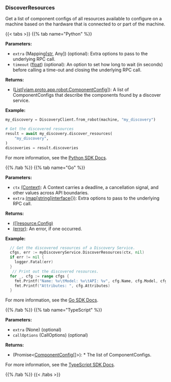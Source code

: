 ### DiscoverResources

Get a list of component configs of all resources available to configure on a machine based on the hardware that is connected to or part of the machine.

{{< tabs >}}
{{% tab name="Python" %}}

**Parameters:**

- `extra` (Mapping[[str](https://docs.python.org/3/library/stdtypes.html#text-sequence-type-str), Any]) (optional): Extra options to pass to the underlying RPC call.
- `timeout` ([float](https://docs.python.org/3/library/stdtypes.html#numeric-types-int-float-complex)) (optional): An option to set how long to wait (in seconds) before calling a time-out and closing the underlying RPC call.

**Returns:**

- ([List[viam.proto.app.robot.ComponentConfig]](https://python.viam.dev/autoapi/viam/proto/app/robot/index.html#viam.proto.app.robot.ComponentConfig)): A list of ComponentConfigs that describe the components found by a discover service.

**Example:**

```python {class="line-numbers linkable-line-numbers"}
my_discovery = DiscoveryClient.from_robot(machine, "my_discovery")

# Get the discovered resources
result = await my_discovery.discover_resources(
    "my_discovery",
)
discoveries = result.discoveries
```

For more information, see the [Python SDK Docs](https://python.viam.dev/autoapi/viam/services/discovery/client/index.html#viam.services.discovery.client.DiscoveryClient.discover_resources).

{{% /tab %}}
{{% tab name="Go" %}}

**Parameters:**

- `ctx` [(Context)](https://pkg.go.dev/context#Context): A Context carries a deadline, a cancellation signal, and other values across API boundaries.
- `extra` [(map[string]interface{})](https://go.dev/blog/maps): Extra options to pass to the underlying RPC call.

**Returns:**

- [([]resource.Config)](https://pkg.go.dev/go.viam.com/rdk/resource#Config)
- [(error)](https://pkg.go.dev/builtin#error): An error, if one occurred.

**Example:**

```go {class="line-numbers linkable-line-numbers"}
  // Get the discovered resources of a Discovery Service.
  cfgs, err := myDiscoveryService.DiscoverResources(ctx, nil)
  if err != nil {
    logger.Fatal(err)
  }
   // Print out the discovered resources.
  for _, cfg := range cfgs {
    fmt.Printf("Name: %v\tModel: %v\tAPI: %v", cfg.Name, cfg.Model, cfg.API)
    fmt.Printf("Attributes: ", cfg.Attributes)
  }
```

For more information, see the [Go SDK Docs](https://pkg.go.dev/go.viam.com/rdk/services/discovery#Service).

{{% /tab %}}
{{% tab name="TypeScript" %}}

**Parameters:**

- `extra` (None) (optional)
- `callOptions` (CallOptions) (optional)

**Returns:**

- (Promise<[ComponentConfig](https://ts.viam.dev/classes/appRobotApi.ComponentConfig.html)[]>): * The list of ComponentConfigs.

For more information, see the [TypeScript SDK Docs](https://ts.viam.dev/classes/DiscoveryClient.html#discoverresources).

{{% /tab %}}
{{< /tabs >}}
